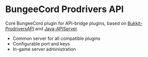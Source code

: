 # BungeeCord Prodrivers API

Core BungeeCord plugin for API-bridge plugins, based on [Bukkit-ProdriversAPI](https://github.com/horgeon/Bukkit-ProdriversAPI) and [Java-APIServer](https://github.com/horgeon/Java-APIServer).

 - Common server for all compatible plugins
 - Configurable port and keys
 - In-game server administration
